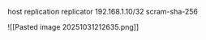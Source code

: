 host    replication    replicator    192.168.1.10/32    scram-sha-256


![[Pasted image 20251031212635.png]]